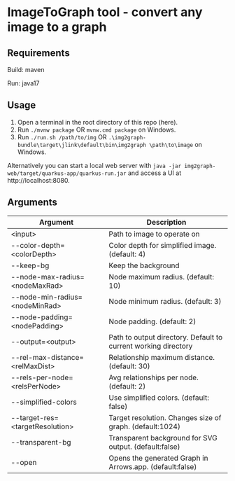 # ImageToGraph tool - convert any image to a graph

## Requirements

Build: maven

Run: java17

## Usage

1. Open a terminal in the root directory of this repo (here).
2. Run `./mvnw package` OR `mvnw.cmd package` on Windows.
3. Run `./run.sh /path/to/img` OR `.\img2graph-bundle\target\jlink\default\bin\img2graph \path\to\image` on Windows.

Alternatively you can start a local web server with `java -jar img2graph-web/target/quarkus-app/quarkus-run.jar` and 
access a UI at http://localhost:8080.

## Arguments

|Argument|Description|
|---|---|
|\<input>|Path to image to operate on|
|--color-depth=\<colorDepth>|Color depth for simplified image. (default: 4)|
|--keep-bg|Keep the background|
|--node-max-radius=\<nodeMaxRad>|Node maximum radius. (default: 10)|
|--node-min-radius=\<nodeMinRad>|Node minimum radius. (default: 3)|
|--node-padding=\<nodePadding>|Node padding. (default: 2)|
|--output=\<output>|Path to output directory. Default to current working directory|
|--rel-max-distance=\<relMaxDist>|Relationship maximum distance. (default: 30)|
|--rels-per-node=\<relsPerNode>|Avg relationships per node. (default: 2)|
|--simplified-colors|Use simplified colors. (default: false)|
|--target-res=\<targetResolution>|Target resolution. Changes size of graph. (default:1024)|
|--transparent-bg|Transparent background for SVG output. (default:false)|
|--open|Opens the generated Graph in Arrows.app. (default:false)|
